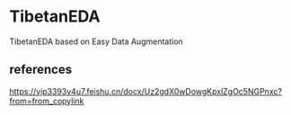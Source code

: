 # TibetanEDA
TibetanEDA based on Easy Data Augmentation
## references
https://yip3393y4u7.feishu.cn/docx/Uz2gdX0wDowgKpxlZgOc5NGPnxc?from=from_copylink
